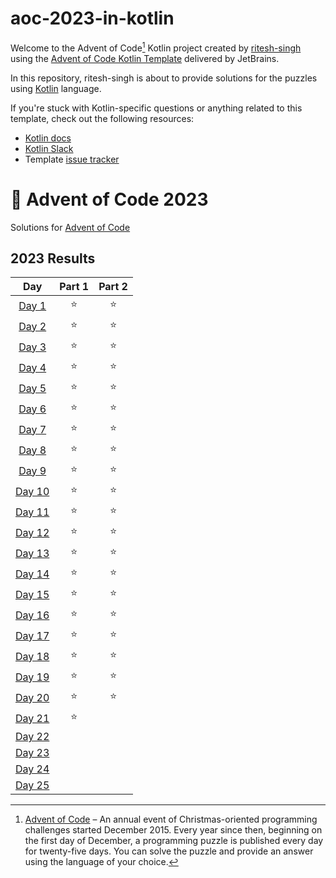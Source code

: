 # aoc-2023-in-kotlin

Welcome to the Advent of Code[^aoc] Kotlin project created by [ritesh-singh][github] using the [Advent of Code Kotlin Template][template] delivered by JetBrains.

In this repository, ritesh-singh is about to provide solutions for the puzzles using [Kotlin][kotlin] language.

If you're stuck with Kotlin-specific questions or anything related to this template, check out the following resources:

- [Kotlin docs][docs]
- [Kotlin Slack][slack]
- Template [issue tracker][issues]


[^aoc]:
    [Advent of Code][aoc] – An annual event of Christmas-oriented programming challenges started December 2015.
    Every year since then, beginning on the first day of December, a programming puzzle is published every day for twenty-five days.
    You can solve the puzzle and provide an answer using the language of your choice.

[aoc]: https://adventofcode.com
[docs]: https://kotlinlang.org/docs/home.html
[github]: https://github.com/ritesh-singh
[issues]: https://github.com/kotlin-hands-on/advent-of-code-kotlin-template/issues
[kotlin]: https://kotlinlang.org
[slack]: https://surveys.jetbrains.com/s3/kotlin-slack-sign-up
[template]: https://github.com/kotlin-hands-on/advent-of-code-kotlin-template

# 🎄 Advent of Code 2023

Solutions for [Advent of Code](https://adventofcode.com/)

<!--- advent_readme_stars table --->
## 2023 Results

|                      Day                       | Part 1 | Part 2 |
|:----------------------------------------------:|:-----:|:------:|
|  [Day 1](https://adventofcode.com/2023/day/1)  | ⭐ |   ⭐    |
|  [Day 2](https://adventofcode.com/2023/day/2)  | ⭐ |   ⭐    |
|  [Day 3](https://adventofcode.com/2023/day/3)  | ⭐ |   ⭐    |
|  [Day 4](https://adventofcode.com/2023/day/4)  | ⭐ |   ⭐    |
|  [Day 5](https://adventofcode.com/2023/day/5)  | ⭐ |   ⭐    |
|  [Day 6](https://adventofcode.com/2023/day/6)  | ⭐ |   ⭐    |
|  [Day 7](https://adventofcode.com/2023/day/7)  | ⭐ |   ⭐    |
|  [Day 8](https://adventofcode.com/2023/day/8)  | ⭐ |   ⭐    |
|  [Day 9](https://adventofcode.com/2023/day/9)  | ⭐ |   ⭐    |
| [Day 10](https://adventofcode.com/2023/day/10) | ⭐ |   ⭐    |
| [Day 11](https://adventofcode.com/2023/day/11) | ⭐ |   ⭐    |
| [Day 12](https://adventofcode.com/2023/day/12) | ⭐ |   ⭐    |
| [Day 13](https://adventofcode.com/2023/day/13) | ⭐ |   ⭐    |
| [Day 14](https://adventofcode.com/2023/day/14) | ⭐ |   ⭐    |
| [Day 15](https://adventofcode.com/2023/day/15) | ⭐ |   ⭐    |
| [Day 16](https://adventofcode.com/2023/day/16) | ⭐ |   ⭐    |
| [Day 17](https://adventofcode.com/2023/day/17) | ⭐ |   ⭐    |
| [Day 18](https://adventofcode.com/2023/day/18) | ⭐ |   ⭐    |
| [Day 19](https://adventofcode.com/2023/day/19) | ⭐ |   ⭐    |
| [Day 20](https://adventofcode.com/2023/day/20) | ⭐ |   ⭐    |
| [Day 21](https://adventofcode.com/2023/day/21) | ⭐ |        |
| [Day 22](https://adventofcode.com/2023/day/22) |       |        |
| [Day 23](https://adventofcode.com/2023/day/23) |       |        |
| [Day 24](https://adventofcode.com/2023/day/24) |       |        |
| [Day 25](https://adventofcode.com/2023/day/25) |       |        |
<!--- advent_readme_stars table --->

